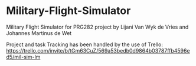 # Military-Flight-Simulator
Military Flight Simulator for PRG282 project by Lijani Van Wyk de Vries and Johannes Martinus de Wet

Project and task Tracking has been handled by the use of Trello:
https://trello.com/invite/b/tGm63CuZ/569a53bedb0d9864b03787ffb4596ed5/mil-sim-lm

